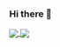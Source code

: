 ### Hi there 👋

<!--
**CodeAlb/codealb** is a ✨ _special_ ✨ repository because its `README.md` (this file) appears on your GitHub profile.

Here are some ideas to get you started:

- 🔭 I’m currently working on ...
- 🌱 I’m currently learning ...
- 👯 I’m looking to collaborate on ...
- 🤔 I’m looking for help with ...
- 💬 Ask me about ...
- 📫 How to reach me: ...
- 😄 Pronouns: ...
- ⚡ Fun fact: ...
-->

<a href="https://www.linkedin.com/in/jozibashaj">
  <img align="center" src="https://github-readme-stats.vercel.app/api?username=CodeAlb&show_icons=true&theme=github_dark" />
</a>
<a href="https://www.linkedin.com/in/jozibashaj">
  <img align="center" src="https://github-readme-stats.vercel.app/api/top-langs/?username=CodeAlb&layout=compact&theme=github_dark" />
</a>

